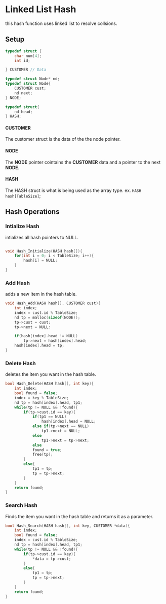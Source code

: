 # Linked List Hash
this hash function uses linked list to resolve collsions.

## Setup
```c
typedef struct {
    char num[4];
    int id;

} CUSTOMER // Data

typedef struct Node* nd;
typedef struct Node{
    CUSTOMER cust;
    nd next;
} NODE;

typedef struct{
    nd head;
} HASH;
```
#### CUSTOMER
The customer struct is the data of the the node pointer.

#### NODE
The **NODE** pointer cointains the **CUSTOMER** data and a pointer to the next **NODE**.

#### HASH
The HASH struct is what is being used as the array type.
ex. `HASH hash[TableSize]`;

## Hash Operations

### Intialize Hash
intializes all hash pointers to NULL.

```c

void Hash_Initialize(HASH hash[]){
    for(int i = 0; i < TableSize; i++){
        hash[i] = NULL; 
    }
}
```

### Add Hash
adds a new Item in the hash table.

```c
void Hash_Add(HASH hash[], CUSTOMER cust){
    int index;
    index = cust.id % TableSize;
    nd tp = malloc(sizeof(NODE));
    tp->cust = cust;
    tp->next = NULL:

    if(hash[index].head != NULL)
        tp->next = hash[index].head;
    hash[index].head = tp;
}
```

### Delete Hash
deletes the item you want in the hash table.

```c
bool Hash_Delete(HASH hash[], int key){
    int index;
    bool found = false;
    index = key % TableSize;
    nd tp = hash[index].head, tp1;
    while(tp != NULL && !found){
        if(tp->cust.id == key){
            if(tp1 == NULL)
                hash[index].head = NULL;
            else if(tp->next == NULL)
                tp1->next = NULL;
            else
                tp1->next = tp->next;
            else
            found = true;
            free(tp);
        }
        else{
            tp1 = tp;
            tp = tp->next;
        }
    }
    return found;
}
```

### Search Hash
Finds the item you want in the hash table and returns it as a parameter.

```c
bool Hash_Search(HASH hash[], int key, CUSTOMER *data){
    int index;
    bool found = false;
    index = cust.id % TableSize;
    nd tp = hash[index].head, tp1;
    while(tp != NULL && !found){
        if(tp->cust.id == key){
            *data = tp->cust;
        }
        else{
            tp1 = tp;
            tp = tp->next;
        }
    }
    return found;
}
```
